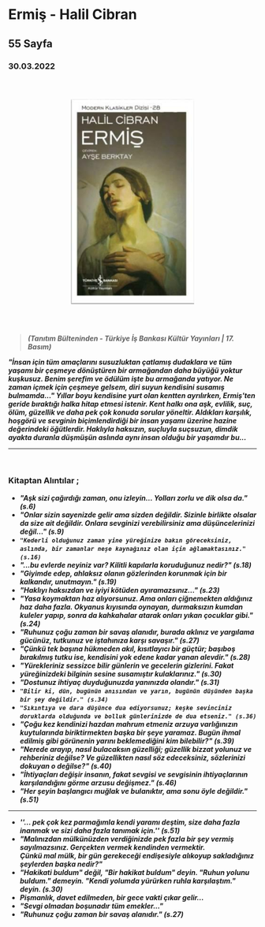   
# Ermiş - Halil Cibran
##  55 Sayfa
### 30.03.2022
  
<br>

  <p align="center" style="padding: 10px">
    <img alt="Ermiş-Halil-Cibran" src="../images/118_ermis.jpg" width="250">
    <br>

<br>
<br>



> ***(Tanıtım Bülteninden - Türkiye İş Bankası Kültür Yayınları | 17. Basım)***

***"İnsan için tüm amaçlarını susuzluktan çatlamış dudaklara ve tüm yaşamı bir çeşmeye dönüştüren bir armağandan daha büyüğü yoktur kuşkusuz. Benim şerefim ve ödülüm işte bu armağanda yatıyor. Ne zaman içmek için çeşmeye gelsem, diri suyun kendisini susamış bulmamda..." Yıllar boyu kendisine yurt olan kentten ayrılırken, Ermiş'ten geride bıraktığı halka hitap etmesi istenir. Kent halkı ona aşk, evlilik, suç, ölüm, güzellik ve daha pek çok konuda sorular yöneltir. Aldıkları karşılık, hoşgörü ve sevginin biçimlendirdiği bir insan yaşamı üzerine hazine değerindeki öğütlerdir. Haklıyla haksızın, suçluyla suçsuzun, dimdik ayakta duranla düşmüşün aslında aynı insan olduğu bir yaşamdır bu...***
_____





<br>

### Kitaptan Alıntılar ;
- ***"Aşk sizi çağırdığı zaman, onu izleyin... Yolları zorlu ve dik olsa da." (s.6)***
- ***"Onlar sizin sayenizde gelir ama sizden değildir. Sizinle birlikte olsalar da size ait değildir. Onlara sevginizi verebilirsiniz ama düşüncelerinizi değil..." (s.9)***
- ***`"Kederli olduğunuz zaman yine yüreğinize bakın göreceksiniz, aslında, bir zamanlar neşe kaynağınız olan için ağlamaktasınız." (s.16)`***
- ***"...bu evlerde neyiniz var? Kilitli kapılarla koruduğunuz nedir?" (s.18)***
- ***"Giyimde edep, ahlaksız olanın gözlerinden korunmak için bir kalkandır, unutmayın." (s.19)***
- ***"Haklıyı haksızdan ve iyiyi kötüden ayıramazsınız..." (s.23)***
- ***"Yasa koymaktan haz alıyorsunuz. Ama onları çiğnemekten aldığınız haz daha fazla. Okyanus kıyısında oynayan, durmaksızın kumdan kuleler yapıp, sonra da kahkahalar atarak onları yıkan çocuklar gibi." (s.24)***
- ***"Ruhunuz çoğu zaman bir savaş alanıdır, burada aklınız ve yargılama gücünüz, tutkunuz ve iştahınıza karşı savaşır." (s.27)***
- ***"Çünkü tek başına hükmeden akıl, kısıtlayıcı bir güçtür; başıboş bırakılmış tutku ise, kendisini yok edene kadar yanan alevdir." (s.28)***
- ***"Yürekleriniz sessizce bilir günlerin ve gecelerin gizlerini. Fakat yüreğinizdeki bilginin sesine susamıştır kulaklarınız." (s.30)***
- ***"Dostunuz ihtiyaç duyduğunuzda yanınızda olandır." (s.31)***
- ***`"Bilir ki, dün, bugünün anısından ve yarın, bugünün düşünden başka bir şey değildir." (s.34)`***
- ***`"Sıkıntıya ve dara düşünce dua ediyorsunuz; keşke sevinciniz doruklarda olduğunda ve bolluk günlerinizde de dua etseniz." (s.36)`***
- ***"Çoğu kez kendinizi hazdan mahrum etmeniz arzuya varlığınızın kuytularında biriktirmekten başka bir şeye yaramaz. Bugün ihmal edilmiş gibi görünenin yarını beklemediğini kim bilebilir?" (s.39)***
- ***"Nerede arayıp, nasıl bulacaksın güzelliği; güzellik bizzat yolunuz ve rehberiniz değilse? Ve güzellikten nasıl söz edeceksiniz, sözlerinizi dokuyan o değilse?" (s.40)***
- ***"İhtiyaçları değişir insanın, fakat sevgisi ve sevgisinin ihtiyaçlarının karşılandığını görme arzusu değişmez." (s.46)***
- ***"Her şeyin başlangıcı muğlak  ve bulanıktır, ama sonu öyle değildir." (s.51)***

_____

- ***''... pek çok kez parmağımla kendi yaramı deştim, size daha fazla inanmak ve sizi daha fazla tanımak için.'' (s.51)***
- ***"Malınızdan mülkünüzden verdiğinizde pek fazla bir şey vermiş sayılmazsınız. Gerçekten vermek kendinden vermektir. <br>
Çünkü mal mülk, bir gün gerekeceği endişesiyle alıkoyup sakladığınız şeylerden başka nedir?"***
- ***"Hakikati buldum" değil, "Bir hakikat buldum" deyin. "Ruhun yolunu buldum." demeyin. "Kendi yolumda yürürken ruhla karşılaştım." deyin. (s.30)***
- ***Pişmanlık, davet edilmeden, bir gece vakti çıkar gelir...***
- ***"Sevgi olmadan boşunadır tüm emekler..."***
- ***"Ruhunuz çoğu zaman bir savaş alanıdır." (s.27)***
